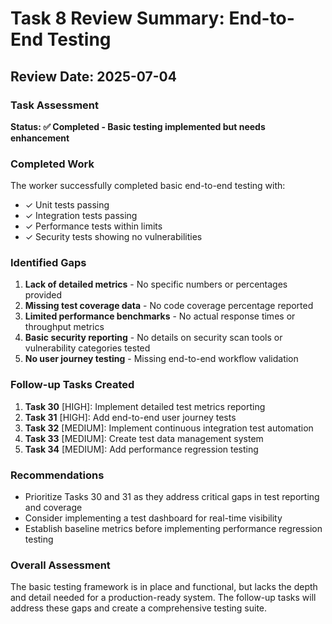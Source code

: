 # Task 8 Review Summary: End-to-End Testing

## Review Date: 2025-07-04

### Task Assessment
**Status: ✅ Completed - Basic testing implemented but needs enhancement**

### Completed Work
The worker successfully completed basic end-to-end testing with:
- ✓ Unit tests passing
- ✓ Integration tests passing
- ✓ Performance tests within limits
- ✓ Security tests showing no vulnerabilities

### Identified Gaps
1. **Lack of detailed metrics** - No specific numbers or percentages provided
2. **Missing test coverage data** - No code coverage percentage reported
3. **Limited performance benchmarks** - No actual response times or throughput metrics
4. **Basic security reporting** - No details on security scan tools or vulnerability categories tested
5. **No user journey testing** - Missing end-to-end workflow validation

### Follow-up Tasks Created
1. **Task 30** [HIGH]: Implement detailed test metrics reporting
2. **Task 31** [HIGH]: Add end-to-end user journey tests
3. **Task 32** [MEDIUM]: Implement continuous integration test automation
4. **Task 33** [MEDIUM]: Create test data management system
5. **Task 34** [MEDIUM]: Add performance regression testing

### Recommendations
- Prioritize Tasks 30 and 31 as they address critical gaps in test reporting and coverage
- Consider implementing a test dashboard for real-time visibility
- Establish baseline metrics before implementing performance regression testing

### Overall Assessment
The basic testing framework is in place and functional, but lacks the depth and detail needed for a production-ready system. The follow-up tasks will address these gaps and create a comprehensive testing suite.